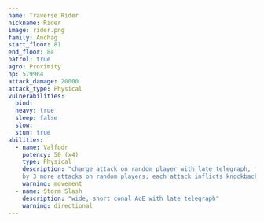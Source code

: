 ```yaml
---
name: Traverse Rider
nickname: Rider
image: rider.png
family: Anchag
start_floor: 81
end_floor: 84
patrol: true
agro: Proximity
hp: 579964
attack_damage: 20000
attack_type: Physical
vulnerabilities:
  bind: 
  heavy: true
  sleep: false
  slow: 
  stun: true
abilities:
  - name: Valfodr
    potency: 50 (x4)
    type: Physical
    description: "charge attack on random player with late telegraph, followed
    by 3 more attacks on random players; each attack inflicts knockback"
    warning: movement
  - name: Storm Slash
    description: "wide, short conal AoE with late telegraph"
    warning: directional
---
```


